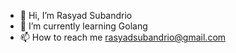 - 👋 Hi, I’m Rasyad Subandrio
- 🌱 I’m currently learning Golang
- 📫 How to reach me rasyadsubandrio@gmail.com

<!---
rasyad91/rasyad91 is a ✨ special ✨ repository because its `README.md` (this file) appears on your GitHub profile.
You can click the Preview link to take a look at your changes.
--->
